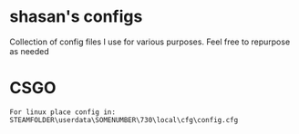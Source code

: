 # shasan's configs
Collection of config files I use for various purposes. Feel free to repurpose as needed
# CSGO
```For linux place config in: STEAMFOLDER\userdata\SOMENUMBER\730\local\cfg\config.cfg```
